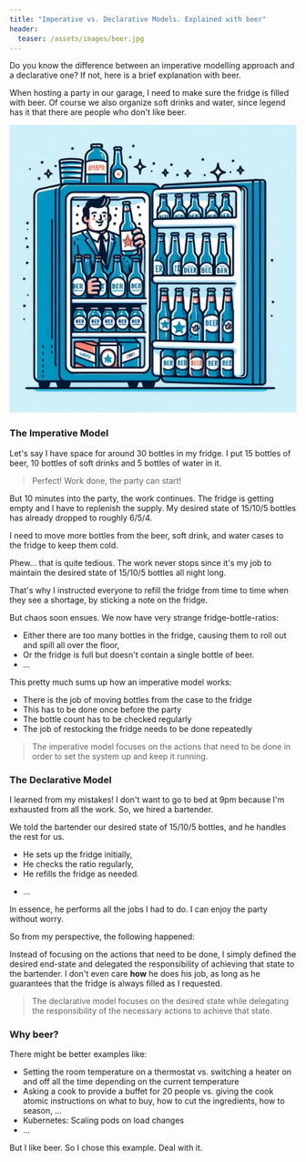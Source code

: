 ```yaml
---
title: "Imperative vs. Declarative Models. Explained with beer"
header:
  teaser: /assets/images/beer.jpg
---
```


Do you know the difference between an imperative modelling approach and a declarative one? If not, here is a brief explanation with beer.

When hosting a party in our garage, I need to make sure the fridge is filled with beer. Of course we also organize soft drinks and water, since legend has it that there are people who don't like beer.

![beer](/assets/images/beer.jpg)

### The Imperative Model

Let's say I have space for around 30 bottles in my fridge. I put 15 bottles of beer, 10 bottles of soft drinks and 5 bottles of water in it.

>Perfect! Work done, the party can start!

But 10 minutes into the party, the work continues. The fridge is getting empty and I have to replenish the supply. My desired state of 15/10/5 bottles has already dropped to roughly 6/5/4. 

I need to move more bottles from the beer, soft drink, and water cases to the fridge to keep them cold.

Phew… that is quite tedious. The work never stops since it's my job to maintain the desired state of 15/10/5 bottles all night long.

That's why I instructed everyone to refill the fridge from time to time when they see a shortage, by sticking a note on the fridge.

But chaos soon ensues. We now have very strange fridge-bottle-ratios:

* Either there are too many bottles in the fridge, causing them to roll out and spill all over the floor,
* Or the fridge is full but doesn't contain a single bottle of beer.
* …

This pretty much sums up how an imperative model works:

* There is the job of moving bottles from the case to the fridge
* This has to be done once before the party
* The bottle count has to be checked regularly
* The job of restocking the fridge needs to be done repeatedly

>The imperative model focuses on the actions that need to be done in order to set the system up and keep it running.

### The Declarative Model
I learned from my mistakes! I don't want to go to bed at 9pm because I'm exhausted from all the work. So, we hired a bartender.

We told the bartender our desired state of 15/10/5 bottles, and he handles the rest for us.

- He sets up the fridge initially,
- He checks the ratio regularly,
- He refills the fridge as needed.
* …

In essence, he performs all the jobs I had to do. I can enjoy the party without worry.

So from my perspective, the following happened:

Instead of focusing on the actions that need to be done, I simply defined the desired end-state and delegated the responsibility of achieving that state to the bartender. I don't even care **how** he does his job, as long as he guarantees that the fridge is always filled as I requested.

>The declarative model focuses on the desired state while delegating the responsibility of the necessary actions to achieve that state.

### Why beer?

There might be better examples like:

- Setting the room temperature on a thermostat vs. switching a heater on and off all the time depending on the current temperature
- Asking a cook to provide a buffet for 20 people vs. giving the cook atomic instructions on what to buy, how to cut the ingredients, how to season, …
- Kubernetes: Scaling pods on load changes
- …
 
But I like beer. So I chose this example. Deal with it.